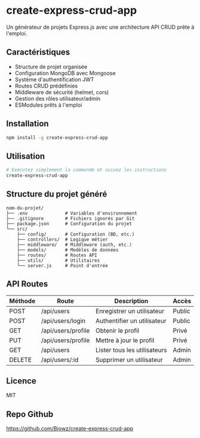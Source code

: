 # create-express-crud-app

Un générateur de projets Express.js avec une architecture API CRUD prête à l'emploi.

## Caractéristiques

- Structure de projet organisée
- Configuration MongoDB avec Mongoose
- Système d'authentification JWT
- Routes CRUD prédéfinies
- Middleware de sécurité (helmet, cors)
- Gestion des rôles utilisateur/admin
- ESModules prêts à l'emploi

## Installation

```bash
npm install -g create-express-crud-app
```

## Utilisation

```bash
# Exécutez simplement la commande et suivez les instructions
create-express-crud-app
```

## Structure du projet généré

```
nom-du-projet/
├── .env              # Variables d'environnement
├── .gitignore        # Fichiers ignorés par Git
├── package.json      # Configuration du projet
└── src/
    ├── config/       # Configuration (BD, etc.)
    ├── controllers/  # Logique métier
    ├── middleware/   # Middleware (auth, etc.)
    ├── models/       # Modèles de données
    ├── routes/       # Routes API
    ├── utils/        # Utilitaires
    └── server.js     # Point d'entrée
```

## API Routes

| Méthode | Route | Description | Accès |
|---------|-------|-------------|-------|
| POST | /api/users | Enregistrer un utilisateur | Public |
| POST | /api/users/login | Authentifier un utilisateur | Public |
| GET | /api/users/profile | Obtenir le profil | Privé |
| PUT | /api/users/profile | Mettre à jour le profil | Privé |
| GET | /api/users | Lister tous les utilisateurs | Admin |
| DELETE | /api/users/:id | Supprimer un utilisateur | Admin |

## Licence

MIT

## Repo Github

https://github.com/Biowz/create-express-crud-app